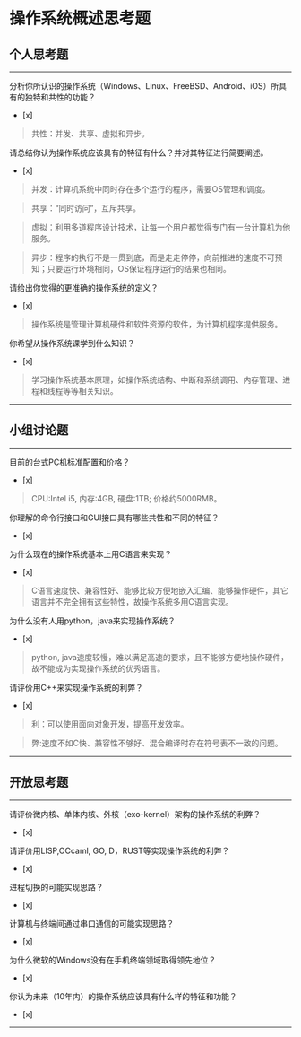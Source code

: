 # 操作系统概述思考题

## 个人思考题

---

分析你所认识的操作系统（Windows、Linux、FreeBSD、Android、iOS）所具有的独特和共性的功能？
- [x]  

>  共性：并发、共享、虚拟和异步。

请总结你认为操作系统应该具有的特征有什么？并对其特征进行简要阐述。
- [x]  

>   并发：计算机系统中同时存在多个运行的程序，需要OS管理和调度。
    
>  共享：“同时访问”，互斥共享。
    
>  虚拟：利用多道程序设计技术，让每一个用户都觉得专门有一台计算机为他服务。
    
>  异步：程序的执行不是一贯到底，而是走走停停，向前推进的速度不可预知；只要运行环境相同，OS保证程序运行的结果也相同。

请给出你觉得的更准确的操作系统的定义？
- [x]  

>   操作系统是管理计算机硬件和软件资源的软件，为计算机程序提供服务。

你希望从操作系统课学到什么知识？
- [x]  

>   学习操作系统基本原理，如操作系统结构、中断和系统调用、内存管理、进程和线程等等相关知识。

---

## 小组讨论题

---

目前的台式PC机标准配置和价格？
- [x]  

> CPU:Intel i5, 内存:4GB, 硬盘:1TB; 价格约5000RMB。

你理解的命令行接口和GUI接口具有哪些共性和不同的特征？
- [x]  

> 

为什么现在的操作系统基本上用C语言来实现？
- [x]  

>  C语言速度快、兼容性好、能够比较方便地嵌入汇编、能够操作硬件，其它语言并不完全拥有这些特性，故操作系统多用C语言实现。

为什么没有人用python，java来实现操作系统？
- [x]  

>  python, java速度较慢，难以满足高速的要求，且不能够方便地操作硬件，故不能成为实现操作系统的优秀语言。

请评价用C++来实现操作系统的利弊？
- [x]  

>  利：可以使用面向对象开发，提高开发效率。

>  弊:速度不如C快、兼容性不够好、混合编译时存在符号表不一致的问题。

---

## 开放思考题

---

请评价微内核、单体内核、外核（exo-kernel）架构的操作系统的利弊？
- [x]  

>  

请评价用LISP,OCcaml, GO, D，RUST等实现操作系统的利弊？
- [x]  

>  

进程切换的可能实现思路？
- [x]  

>  

计算机与终端间通过串口通信的可能实现思路？
- [x]  

>  

为什么微软的Windows没有在手机终端领域取得领先地位？
- [x]  

>  

你认为未来（10年内）的操作系统应该具有什么样的特征和功能？
- [x]  

>  

---
